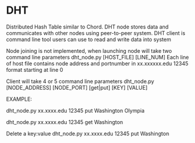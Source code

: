 # DHT
Distributed Hash Table similar to Chord. DHT node stores data and communicates with other nodes
using peer-to-peer system.  DHT client is command line tool users can use to read and write data into system

Node joining is not implemented, when launching node will take two command line parameters
dht_node.py [HOST_FILE] [LINE_NUM]
Each line of host file contains node address and portnumber in xx.xxxxxx.edu 12345 format starting at line 0

Client will take 4 or 5 command line parameters
dht_node.py [NODE_ADDRESS] [NODE_PORT] [get|put] [KEY] [VALUE]

EXAMPLE:

dht_node.py xx.xxxx.edu 12345 put Washington Olympia

dht_node.py xx.xxxx.edu 12345 get Washington

Delete a key:value
dht_node.py xx.xxxx.edu 12345 put Washington
